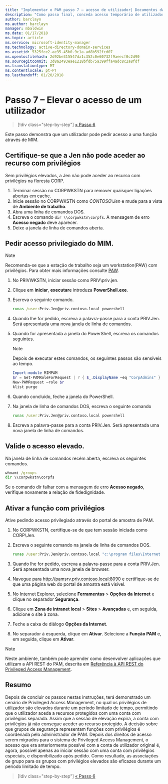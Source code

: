 ```yaml
---
title: "Implementar o PAM passo 7 – acesso de utilizador| Documentos da Microsoft"
description: "Como passo final, conceda acesso temporário de utilizador com privilégios para demonstrar que a implementação Privileged Access Management foi concluída com êxito."
author: barclayn
ms.author: barclayn
manager: mbaldwin
ms.date: 01/17/2018
ms.topic: article
ms.service: microsoft-identity-manager
ms.technology: active-directory-domain-services
ms.assetid: 5325fce2-ae35-45b0-9c1a-ad8b592fcd07
ms.openlocfilehash: 2d92be315547da1c352c0e60732f9aeecf0c2d90
ms.sourcegitcommit: 3d8a2493eae1218bfdb75a399ffa4adc8c2a8fdf
ms.translationtype: MT
ms.contentlocale: pt-PT
ms.lasthandoff: 01/20/2018
---
```

# <a name="step-7--elevate-a-users-access"></a>Passo 7 – Elevar o acesso de um utilizador

>[!div class="step-by-step"]
[« Passo 6 ](step-6-transition-group-to-pam.md)


Este passo demonstra que um utilizador pode pedir acesso a uma função através de MIM.

## <a name="verify-that-jen-cannot-access-the-privileged-resource"></a>Certifique-se que a Jen não pode aceder ao recurso com privilégios

Sem privilégios elevados, a Jen não pode aceder ao recurso com privilégios na floresta CORP.

1. Terminar sessão no CORPWKSTN para remover quaisquer ligações abertas em cache.
2. Inicie sessão no CORPWKSTN como *CONTOSO\Jen* e mude para a vista de **Ambiente de trabalho**.
3. Abra uma linha de comandos DOS.
4. Escreva o comando `dir \\corpwkstn\corpfs`. A mensagem de erro **Acesso negado** deve aparecer.
5. Deixe a janela de linha de comandos aberta.

## <a name="request-privileged-access-from-mim"></a>Pedir acesso privilegiado do MIM.

> [!NOTE]
> Recomenda-se que a estação de trabalho seja um workstation(PAW) com privilégios.  Para obter mais informações consulte [PAW](https://docs.microsoft.com/windows-server/identity/securing-privileged-access/privileged-access-workstations).

1. No PRIVWKSTN, iniciar sessão como PRIV\priv.jen.
2. Clique em **iniciar**, **executar**e introduza **PowerShell.exe**.
3. Escreva o seguinte comando.

    ```cmd
    runas /user:Priv.Jen@priv.contoso.local powershell
    ```

2. Quando lhe for pedido, escreva a palavra-passe para a conta PRIV.Jen. Será apresentada uma nova janela de linha de comandos.
3. Quando for apresentada a janela do PowerShell, escreva os comandos seguintes.

    > [!NOTE]
    > Depois de executar estes comandos, os seguintes passos são sensíveis ao tempo.

    ```PowerShell
    Import-module MIMPAM
    $r = Get-PAMRoleForRequest | ? { $_.DisplayName –eq "CorpAdmins" }
    New-PAMRequest –role $r
    klist purge
    ```

4. Quando concluído, feche a janela do PowerShell.
5. Na janela de linha de comandos DOS, escreva o seguinte comando

    ```cmd
    runas /user:Priv.Jen@priv.contoso.local powershell
    ```

6. Escreva a palavra-passe para a conta PRIV.Jen. Será apresentada uma nova janela de linha de comandos.

## <a name="validate-the-elevated-access"></a>Valide o acesso elevado.
Na janela de linha de comandos recém aberta, escreva os seguintes comandos.

```cmd
whoami /groups
dir \\corpwkstn\corpfs
```

Se o comando dir falhar com a mensagem de erro **Acesso negado**, verifique novamente a relação de fidedignidade.

## <a name="activate-the-privileged-role"></a>Ativar a função com privilégios

Ative pedindo acesso privilegiado através do portal de amostra de PAM.

1. No CORPWKSTN, certifique-se de que tem sessão iniciada como CORP\Jen.
2. Escreva o seguinte comando na janela de linha de comandos DOS.

    ```cmd
    runas /user:Priv.Jen@priv.contoso.local "c:\program files\Internet Explorer\iexplore.exe"
    ```

3. Quando lhe for pedido, escreva a palavra-passe para a conta PRIV.Jen. Será apresentada uma nova janela de browser.
4. Navegue para http://pamsrv.priv.contoso.local:8090 e certifique-se de que uma página web do portal de amostra está visível.
5. No Internet Explorer, selecione **Ferramentas** > **Opções da Internet** e clique no separador **Segurança**.
6. Clique em **Zona de intranet local** > **Sites** > **Avançadas** e, em seguida, adicione o site à zona.
7. Feche a caixa de diálogo **Opções da Internet**.
8. No separador à esquerda, clique em **Ativar**. Selecione a **Função PAM** e, em seguida, clique em **Ativar**.

> [!Note]
> Neste ambiente, também pode aprender como desenvolver aplicações que utilizam a API REST do PAM, descrita em [Referência à API REST do Privileged Access Management](/microsoft-identity-manager/reference/privileged-access-management-rest-api-reference).

## <a name="summary"></a>Resumo

Depois de concluir os passos nestas instruções, terá demonstrado um cenário de Privileged Access Management, no qual os privilégios de utilizador são elevados durante um período limitado de tempo, permitindo que o utilizador aceda a recursos protegidos com uma conta com privilégios separada. Assim que a sessão de elevação expira, a conta com privilégios já não consegue aceder ao recurso protegido. A decisão sobre que grupos de segurança representam funções com privilégios é coordenada pelo administrador de PAM. Depois dos direitos de acesso serem migrados para o sistema de Privileged Access Management, o acesso que era anteriormente possível com a conta de utilizador original é, agora, possível apenas ao iniciar sessão com uma conta com privilégios especiais, e disponibilizado após pedido. Como resultado, as associações de grupo para os grupos com privilégios elevados são eficazes durante um período limitado de tempo.

>[!div class="step-by-step"]
[« Passo 6 ](step-6-transition-group-to-pam.md)
